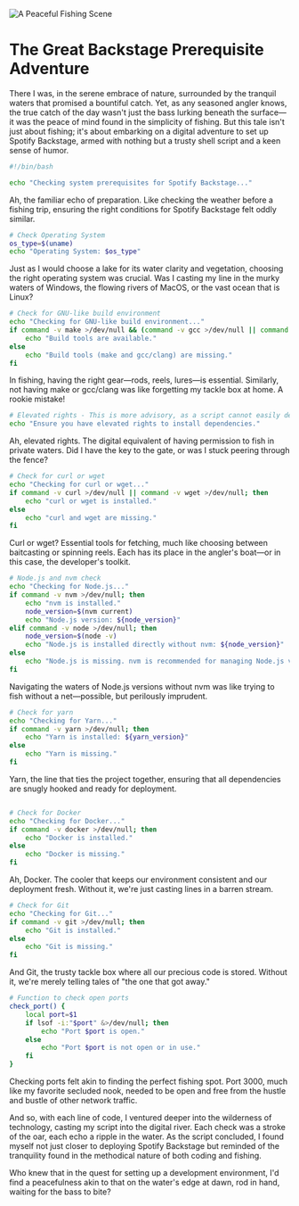 ![A Peaceful Fishing Scene](https://i.postimg.cc/148dxp7g/fishing.jpg)

# The Great Backstage Prerequisite Adventure

There I was, in the serene embrace of nature, surrounded by the tranquil waters that promised a bountiful catch. Yet, as any seasoned angler knows, the true catch of the day wasn't just the bass lurking beneath the surface—it was the peace of mind found in the simplicity of fishing. But this tale isn't just about fishing; it's about embarking on a digital adventure to set up Spotify Backstage, armed with nothing but a trusty shell script and a keen sense of humor.


```bash
#!/bin/bash

echo "Checking system prerequisites for Spotify Backstage..."
```
Ah, the familiar echo of preparation. Like checking the weather before a fishing trip, ensuring the right conditions for Spotify Backstage felt oddly similar.


```bash
# Check Operating System
os_type=$(uname)
echo "Operating System: $os_type"
```
Just as I would choose a lake for its water clarity and vegetation, choosing the right operating system was crucial. Was I casting my line in the murky waters of Windows, the flowing rivers of MacOS, or the vast ocean that is Linux?


```bash
# Check for GNU-like build environment
echo "Checking for GNU-like build environment..."
if command -v make >/dev/null && (command -v gcc >/dev/null || command -v clang >/dev/null); then
    echo "Build tools are available."
else
    echo "Build tools (make and gcc/clang) are missing."
fi
```
In fishing, having the right gear—rods, reels, lures—is essential. Similarly, not having make or gcc/clang was like forgetting my tackle box at home. A rookie mistake!


```bash
# Elevated rights - This is more advisory, as a script cannot easily determine if it has rights to install dependencies
echo "Ensure you have elevated rights to install dependencies."
```
Ah, elevated rights. The digital equivalent of having permission to fish in private waters. Did I have the key to the gate, or was I stuck peering through the fence?


```bash
# Check for curl or wget
echo "Checking for curl or wget..."
if command -v curl >/dev/null || command -v wget >/dev/null; then
    echo "curl or wget is installed."
else
    echo "curl and wget are missing."
fi
```
Curl or wget? Essential tools for fetching, much like choosing between baitcasting or spinning reels. Each has its place in the angler's boat—or in this case, the developer's toolkit.

```bash
# Node.js and nvm check
echo "Checking for Node.js..."
if command -v nvm >/dev/null; then
    echo "nvm is installed."
    node_version=$(nvm current)
    echo "Node.js version: ${node_version}"
elif command -v node >/dev/null; then
    node_version=$(node -v)
    echo "Node.js is installed directly without nvm: ${node_version}"
else
    echo "Node.js is missing. nvm is recommended for managing Node.js versions."
fi
```
Navigating the waters of Node.js versions without nvm was like trying to fish without a net—possible, but perilously imprudent.


```bash
# Check for yarn
echo "Checking for Yarn..."
if command -v yarn >/dev/null; then
    echo "Yarn is installed: ${yarn_version}"
else
    echo "Yarn is missing."
fi
```
Yarn, the line that ties the project together, ensuring that all dependencies are snugly hooked and ready for deployment.

```bash

# Check for Docker
echo "Checking for Docker..."
if command -v docker >/dev/null; then
    echo "Docker is installed."
else
    echo "Docker is missing."
fi
```
Ah, Docker. The cooler that keeps our environment consistent and our deployment fresh. Without it, we're just casting lines in a barren stream.


```bash
# Check for Git
echo "Checking for Git..."
if command -v git >/dev/null; then
    echo "Git is installed."
else
    echo "Git is missing."
fi
```
And Git, the trusty tackle box where all our precious code is stored. Without it, we're merely telling tales of "the one that got away."


```bash
# Function to check open ports
check_port() {
    local port=$1
    if lsof -i:"$port" &>/dev/null; then
        echo "Port $port is open."
    else
        echo "Port $port is not open or in use."
    fi
}
```

Checking ports felt akin to finding the perfect fishing spot. Port 3000, much like my favorite secluded nook, needed to be open and free from the hustle and bustle of other network traffic.

And so, with each line of code, I ventured deeper into the wilderness of technology, casting my script into the digital river. Each check was a stroke of the oar, each echo a ripple in the water. As the script concluded, I found myself not just closer to deploying Spotify Backstage but reminded of the tranquility found in the methodical nature of both coding and fishing.

Who knew that in the quest for setting up a development environment, I'd find a peacefulness akin to that on the water's edge at dawn, rod in hand, waiting for the bass to bite?
